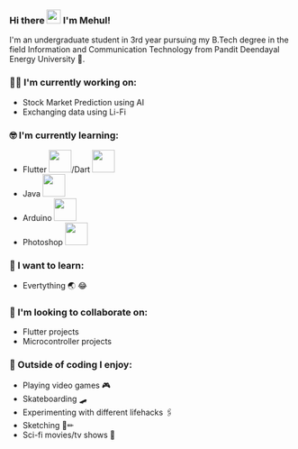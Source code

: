 ### Hi there <img src="https://media.giphy.com/media/hvRJCLFzcasrR4ia7z/giphy.gif" width="25px"> I'm Mehul!

I'm an undergraduate student in 3rd year pursuing my B.Tech degree in the field Information and Communication Technology from Pandit Deendayal Energy University 🏫.


### :technologist: I'm currently working on:

- Stock Market Prediction using AI
- Exchanging data using Li-Fi

### :nerd_face: I'm currently learning:

- Flutter <img src="https://github.com/mehulsudrik2310/mehulsudrik2310/master/assets/flutter.png" height="auto" width="40">/Dart <img src="https://github.com/mehulsudrik2310/mehulsudrik2310/master/assets/dart.jfif" height="auto" width="40">
- Java <img src="https://github.com/mehulsudrik2310/mehulsudrik2310/master/assets/java.png" height="auto" width="40">
- Arduino <img src="https://github.com/mehulsudrik2310/mehulsudrik2310/master/assets/arduino.png" height="auto" width="40">
- Photoshop <img src="https://github.com/mehulsudrik2310/mehulsudrik2310/master/assets/photoshop.png" height="auto" width="40">

### :thinking: I want to learn:

- Evertything 🌏 😂

### 👯 I'm looking to collaborate on:

- Flutter projects
- Microcontroller projects

### 🧠 Outside of coding I enjoy:

- Playing video games 🎮
- Skateboarding 🛹
- Experimenting with different lifehacks 🖇
- Sketching 🔲✏
- Sci-fi movies/tv shows 🖖
